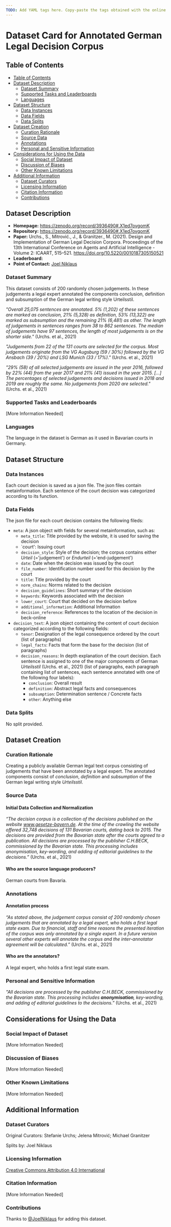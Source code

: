 ```yaml
---
TODO: Add YAML tags here. Copy-paste the tags obtained with the online tagging app: https://huggingface.co/spaces/huggingface/datasets-tagging
---
```


# Dataset Card for Annotated German Legal Decision Corpus

## Table of Contents
- [Table of Contents](#table-of-contents)
- [Dataset Description](#dataset-description)
  - [Dataset Summary](#dataset-summary)
  - [Supported Tasks and Leaderboards](#supported-tasks-and-leaderboards)
  - [Languages](#languages)
- [Dataset Structure](#dataset-structure)
  - [Data Instances](#data-instances)
  - [Data Fields](#data-fields)
  - [Data Splits](#data-splits)
- [Dataset Creation](#dataset-creation)
  - [Curation Rationale](#curation-rationale)
  - [Source Data](#source-data)
  - [Annotations](#annotations)
  - [Personal and Sensitive Information](#personal-and-sensitive-information)
- [Considerations for Using the Data](#considerations-for-using-the-data)
  - [Social Impact of Dataset](#social-impact-of-dataset)
  - [Discussion of Biases](#discussion-of-biases)
  - [Other Known Limitations](#other-known-limitations)
- [Additional Information](#additional-information)
  - [Dataset Curators](#dataset-curators)
  - [Licensing Information](#licensing-information)
  - [Citation Information](#citation-information)
  - [Contributions](#contributions)

## Dataset Description

- **Homepage:** https://zenodo.org/record/3936490#.X1ed7ovgomK
- **Repository:** https://zenodo.org/record/3936490#.X1ed7ovgomK
- **Paper:** Urchs., S., Mitrović., J., & Granitzer., M. (2021). Design and Implementation of German Legal Decision Corpora. Proceedings of the 13th International Conference on Agents and Artificial Intelligence - Volume 2: ICAART, 515–521. https://doi.org/10.5220/0010187305150521
- **Leaderboard:**
- **Point of Contact:** [Joel Niklaus](joel.niklaus.2@bfh.ch)

### Dataset Summary

This dataset consists of 200 randomly chosen judgements. In these judgements a legal expert annotated the components conclusion, definition and subsumption of the German legal writing style Urteilsstil. 

*"Overall 25,075 sentences are annotated. 5% (1,202) of these sentences are marked as conclusion, 21% (5,328) as definition, 53% (13,322) are marked as subsumption and the remaining 21% (6,481) as other. The length of judgements in sentences ranges from 38 to 862 sentences. The median of judgements have 97 sentences, the length of most judgements is on the shorter side."* (Urchs. et al., 2021)

*"Judgements from 22 of the 131 courts are selected for the corpus. Most judgements originate from the VG Augsburg (59 / 30%) followed by the VG Ansbach (39 / 20%) and LSG Munich (33 / 17%)."* (Urchs. et al., 2021)

*"29% (58) of all selected judgements are issued in the year 2016, followed by 22% (44) from the year 2017 and 21% (41) issued in the year 2015. [...] The percentages of selected judgements and decisions issued in 2018 and 2019 are roughly the same. No judgements from 2020 are selected."* (Urchs. et al., 2021)


### Supported Tasks and Leaderboards

[More Information Needed]

### Languages

The language in the dataset is German as it used in Bavarian courts in Germany. 

## Dataset Structure

### Data Instances

Each court decision is saved as a json file. The json files contain metainformation. Each sentence of the court decision was categorized according to its function.

### Data Fields

The json file for each court decision contains the following fileds:
- `meta`: A json object with fields for several metainformation, such as:
  - `meta_title`: Title provided by the website, it is used for saving the decision
  - `court': Issuing court
  - `decision_style`: Style of the decision; the corpus contains either *Urteil* (='judgement') or *Endurteil* (='end-judgement') 
  - `date`: Date when the decision was issued by the court
  - `file_number`: Identification number used for this decision by the court
  - `title`: Title provided by the court
  - `norm_chains`: Norms related to the decision
  - `decision_guidelines`: Short summary of the decision
  - `keywords`: Keywords associated with the decision
  - `lower_court`: Court that decided on the decision before
  - `additional_information`: Additional Information
  - `decision_reference`: References to the location of the decision in beck-online
- `decision_text`: A json object containing the content of court decision categorized according to the following fields:
  - `tenor`: Designation of the legal consequence ordered by the court (list of paragraphs)
  - `legal_facts`: Facts that form the base for the decision (list of paragraphs)
  - `decision_reasons`: In depth explanation of the court decision. Each sentence is assigned to one of the major components of German *Urteilsstil* (Urchs. et al., 2021) (list of paragraphs, each paragraph containing list of sentences, each sentence annotated with one of the following four labels):
    - `conclusion`: Overall result
    - `definition`: Abstract legal facts and consequences
    - `subsumption`: Determination sentence / Concrete facts
    - `other`: Anything else

### Data Splits

No split provided.

## Dataset Creation

### Curation Rationale

Creating a publicly available German legal text corpus consisting of judgements that have been annotated by a legal expert. The annotated components consist of *conclusion*, *definition* and *subsumption* of the German legal writing style *Urteilsstil*.

### Source Data

#### Initial Data Collection and Normalization

*“The decision corpus is a collection of the decisions published on the website www.gesetze-bayern.de. At the time of the crawling the website offered 32,748 decisions of 131 Bavarian courts, dating back to 2015. The decisions are provided from the Bavarian state after the courts agreed to a publication. All decisions are processed by the publisher C.H.BECK, commissioned by the Bavarian state. This processing includes anonymisation, key-wording, and adding of editorial guidelines to the decisions.”* (Urchs. et al., 2021)

#### Who are the source language producers?

German courts from Bavaria.

### Annotations

#### Annotation process

*“As stated above, the judgement corpus consist of 200 randomly chosen judgements that are annotated by a legal expert, who holds a first legal state exam. Due to financial, staff and time reasons the presented iteration of the corpus was only annotated by a single expert. In a future version several other experts will annotate the corpus and the inter-annotator agreement will be calculated.”* (Urchs. et al., 2021)

#### Who are the annotators?

A legal expert, who holds a first legal state exam.

### Personal and Sensitive Information

*"All decisions are processed by the publisher C.H.BECK, commissioned by the Bavarian state. This processing includes **anonymisation**, key-wording, and adding of editorial guidelines to the decisions.”* (Urchs. et al., 2021)

## Considerations for Using the Data

### Social Impact of Dataset

[More Information Needed]

### Discussion of Biases

[More Information Needed]

### Other Known Limitations

[More Information Needed]

## Additional Information

### Dataset Curators
Original Curators:
Stefanie Urchs;
Jelena Mitrović;
Michael Granitzer

Splits by: Joel Niklaus

### Licensing Information

[Creative Commons Attribution 4.0 International](https://creativecommons.org/licenses/by/4.0/legalcode)

### Citation Information

[More Information Needed]

### Contributions

Thanks to [@JoelNiklaus](https://github.com/joelniklaus) for adding this dataset.

